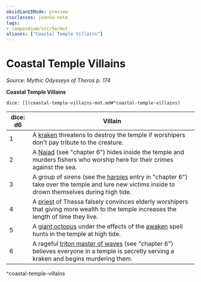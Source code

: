 ```yaml
---
obsidianUIMode: preview
cssclasses: json5e-note
tags:
- compendium/src/5e/mot
aliases: ["Coastal Temple Villains"]
---
```

# Coastal Temple Villains
*Source: Mythic Odysseys of Theros p. 174* 

**Coastal Temple Villains**

`dice: [](coastal-temple-villains-mot.md#^coastal-temple-villains)`

| dice: d6 | Villain |
|----------|---------|
| 1 | A [kraken](/Systems/5e/bestiary/monstrosity/kraken.md) threatens to destroy the temple if worshipers don't pay tribute to the creature. |
| 2 | A [Naiad](/Systems/5e/bestiary/fey/naiad-mot.md) (see "chapter 6") hides inside the temple and murders fishers who worship here for their crimes against the sea. |
| 3 | A group of sirens (see the [harpies](/Systems/5e/bestiary/monstrosity/harpy.md) entry in "chapter 6") take over the temple and lure new victims inside to drown themselves during high tide. |
| 4 | A [priest](/Systems/5e/bestiary/humanoid/priest.md) of Thassa falsely convinces elderly worshipers that giving more wealth to the temple increases the length of time they live. |
| 5 | A [giant octopus](/Systems/5e/bestiary/beast/giant-octopus.md) under the effects of the [awaken](/Systems/5e/spells/awaken.md) spell hunts in the temple at high tide. |
| 6 | A rageful [triton master of waves](/Systems/5e/bestiary/humanoid/triton-master-of-waves-mot.md) (see "chapter 6") believes everyone in a temple is secretly serving a kraken and begins murdering them. |
^coastal-temple-villains